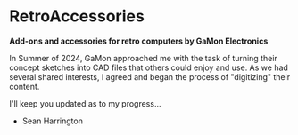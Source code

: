 # RetroAccessories
**Add-ons and accessories for retro computers by GaMon Electronics**

In Summer of 2024, GaMon approached me with the task of turning their concept sketches into CAD files that others could enjoy and use. As we had several shared interests, I agreed and began the process of "digitizing" their content.

I'll keep you updated as to my progress...

- Sean Harrington
